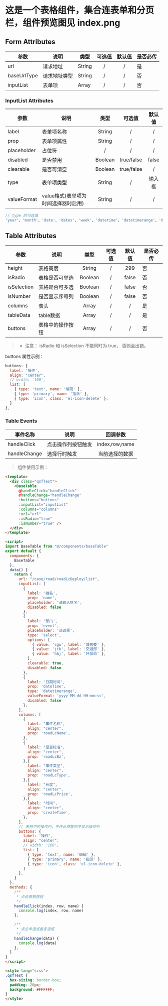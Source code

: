 
# 这是一个表格组件，集合连表单和分页栏，组件预览图见 index.png

## Form Attributes

参数     | 说明 | 类型 | 可选值 | 默认值  | 是否必传
-------- | ----- | ----- |:-----:|:-----:|----
url  | 请求地址 | String | / | / | 是
baseUrlType | 请求地址类型 | String | / | / | 否
inputList  | 表单项 | Array | / | / | 否

### InputList Attributes

参数     | 说明 | 类型 | 可选值 | 默认值
-------- | ----- |:-----:|:-----:|:-----:
label  | 表单项名称 | String | / | /
prop  | 表单项属性 | String | / | /
placeholder  | 占位符 | / | / | /
disabled  | 是否禁用 | Boolean | true/false | false
clearable | 是否可清空 | Boolean | true/false | /
type | 表单项类型 | String | / | 输入框
valueFormat | value格式(表单项为时间选择器时启用) | String | / | /

```javascript
// type 的可选值
'year'、'month'、'date'、'dates'、'week'、'datetime'、'datetimerange'、'daterange'、'monthrange'"
```

## Table Attributes

参数     | 说明 | 类型 | 可选值 | 默认值 | 是否必传
-------- | ----- |:-----:|:-----:|:-----:|----
height  | 表格高度 | String | / | 299 | 否
isRadio | 表格是否可单选 | Boolean | / | false | 否
isSelection | 表格是否可多选 | Boolean | / | false | 否
isNumber | 是否显示序号列 | Boolean | / | false | 否
columns  | 表头 | Array | / | / | 是
tableData  | table数据 | Array | / | / | 是
buttons  | 表格中的操作按钮 | Array | / | /|否

>- 注意： isRadio 和 isSelection 不能同时为 true， 否则会出错。

buttons 属性示例：

```javascript
buttons: {
  label: '操作',
  align: "center",
  // width: '100',
  list: [
    { type: 'text', name: '编辑' },
    { type: 'primary', name: '指派' },
    { type: 'icon', class: 'el-icon-delete' },
  ]
},
```

### Table Events

事件名称 | 说明 | 回调参数
-------- | ----- |:-----:|
handleClick  | 点击操作列按钮触发 | index,row,name |
handleChange | 选择行时触发  |   当前选择的数据 |

> 组件使用示例：

```html
<template>
  <div class="qsfTest">
    <BaseTable
      @handleClick="handleClick"
      @handleChange="handleChange"
      :buttons="buttons"
      :inputList="inputList"
      :columns="columns"
      :url="url"
      :isRadio="true"
      :isNumber="true" />
  </div>
</template>

<script>
import BaseTable from "@/components/baseTable"
export default {
  components: {
    BaseTable
  },
  data() {
    return {
      url: "/case/road/roadLcDeploy/list",
      inputList: [
        {
          label: '姓名',
          prop: 'name',
          placeholder: '请输入姓名',
          disabled: false
        },
        {
          label: '部门',
          prop: 'event',
          placeholder: '请选择',
          type: 'select',
          options: [
            { value: 'cgw', label: '城管委' },
            { value: 'jtb', label: '交通部' },
            { value: 'hbj', label: '环保局' },
          ],
          clearable: true,
          disabled: false
        },
        {
          label: '日期时间',
          prop: 'dateTime',
          type: 'datetimerange',
          valueFormat: 'yyyy-MM-dd HH:mm:ss',
          disabled: false
        },
      ],
      columns: [
        {
          label: "事件名称",
          align: "center",
          prop: 'roadLcName',
        },
        {
          label: "是否标准",
          align: "center",
          prop: 'roadLcBz',
        },{
          label: "事件类型",
          align: "center",
          prop: 'roadLcType',
        },{
          label: "长度",
          align: "center",
          prop: 'roadLcPrice',
        },{
          label: "时间",
          align: "center",
          prop: 'createTime',
        },
      ],
      // 表格中的操作列，不传此参数则不显示操作列
      buttons: {
        label: '操作',
        align: "center",
        // width: '100',
        list: [
          { type: 'text', name: '编辑' },
          { type: 'primary', name: '指派' },
          { type: 'icon', class: 'el-icon-delete' },
        ]
      },
    }
  },
  methods: {
    /**
     * 点击表格按钮
     */
    handleClick(index, row, name) {
      console.log(index, row, name)
    },

    /**
     * 点击单选或者复选框
     */
    handleChange(data) {
      console.log(data)
    },
  }
}
</script>

<style lang="scss">
.qsfTest {
  box-sizing: border-box;
  padding: 20px;
  background: #FFFFFF;
}
</style>

```

